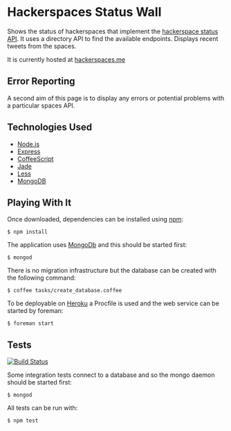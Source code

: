 Hackerspaces Status Wall
========================
Shows the status of hackerspaces that implement the [hackerspace status API](https://hackerspaces.nl/spaceapi/).
It uses a directory API to find the available endpoints.
Displays recent tweets from the spaces.

It is currently hosted at [hackerspaces.me](http://hackerspaces.me)

Error Reporting
---------------
A second aim of this page is to display any errors or potential problems with a particular spaces API.

Technologies Used
-----------------
* [Node.js](http://nodejs.org)
* [Express](http://expressjs.com)
* [CoffeeScript](http://coffeescript.org)
* [Jade](http://jade-lang.com)
* [Less](http://lesscss.org)
* [MongoDB](http://mongodb.org)

Playing With It
---------------
Once downloaded, dependencies can be installed using [npm](https://npmjs.org/):

    $ npm install

The application uses [MongoDb](http://mongodb.org) and this should be started first:

    $ mongod

There is no migration infrastructure but the database can be created with the following command:

    $ coffee tasks/create_database.coffee

To be deployable on [Heroku](http://heroku.com) a Procfile is used and the web service can be started by foreman:

    $ foreman start

Tests
-----
[![Build Status](https://secure.travis-ci.org/trevorpower/hackerspaces-status-wall.png)](http://travis-ci.org/trevorpower/hackerspaces-status-wall)

Some integration tests connect to a database and so the mongo daemon should be started first:

    $ mongod

All tests can be run with:

    $ npm test

